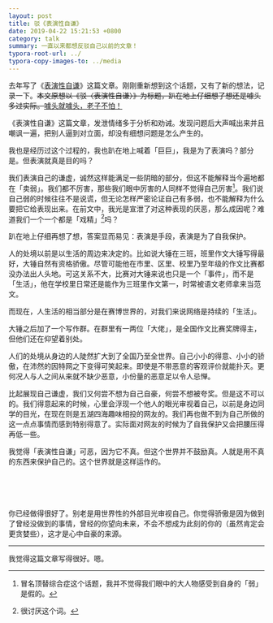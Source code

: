 ```yaml
---
layout: post
title: 驳《表演性自谦》
date: 2019-04-22 15:21:53 +0800
category: talk
summary: 一直以来都想反驳自己以前的文章！
typora-root-url: ../
typora-copy-images-to: ../media
---
```


去年写了《[表演性自谦](https://ioover.net/talk/performance-self-modest/)》这篇文章。刚刚重新想到这个话题，又有了新的想法，记录一下。<del>本文原想以《驳〈表演性自谦〉》为标题，趴在地上仔细想了想还是噱头多过实际。</del><ins>噱头就噱头，老子不怕！</ins>

《表演性自谦》这篇文章，发泄情绪多于分析和劝诫。发现问题后大声喊出来并且嘲讽一遍，把别人逼到对立面，却没有细想问题是怎么产生的。

我也是经历过这个过程的，我也趴在地上喊着「巨巨」，我是为了表演吗？部分是。但表演就真是目的吗？<!--more-->

我们表演自己的谦虚，诚然这样能满足一些阴暗的部分，但这不能解释当今遍地都在「卖弱」。我们都不厉害，那些我们眼中厉害的人同样不觉得自己厉害[^imposter]。我们说自己弱的时候往往不是说谎，但无论怎样严密论证自己有多弱，也不能解释为什么要把它给表现出来。在前文中，我光是宣泄了对这种表现的厌恶，那么成因呢？难道我们一个一个都是「戏精」[^xijing]吗？

[^imposter]: 冒名顶替综合症这个话题，我并不觉得我们眼中的大人物感受到自身的「弱」是假的。
[^xijing]: 很讨厌这个词。

趴在地上仔细再想了想，答案显而易见：表演是手段，表演是为了自我保护。

人的处境以前是以生活的周边来决定的。比如说大锤在三班，班里作文大锤写得最好，大锤自然有资格骄傲。尽管可能他在市里、区里、校里乃至年级的作文比赛都没办法出人头地。可这关系不大，比赛对大锤来说也只是一个「事件」，而不是「生活」，他在学校里日常还是能作为三班里作文第一，时常被语文老师拿来当范文。

而现在，人生活的相当部分是在赛博世界的，对我们来说网络是持续的「生活」。

大锤之后加了一个写作群。在群里有一两位「大佬」，是全国作文比赛奖牌得主，但他们还在仰望着别处。

人们的处境从身边的人陡然扩大到了全国乃至全世界。自己小小的得意、小小的骄傲，在沛然的因特网之下变得可笑起来。即使是不带恶意的客观评价就能扑灭。更何况人与人之间从来就不缺少恶意，小份量的恶意足以令人忌惮。

比起展现自己谦虚，我们又何尝不想为自己自豪，何尝不想被夸奖。但是这不可以的。我们得意起来的时候，心里会浮现一个他人的眼光审视着自己，以前是身边同学的目光，在现在则是五湖四海趣味相投的网友的。我们再也做不到为自己所做的这一点点事情而感到特别得意了。实际面对网友的时候为了自我保护又会把腰压得再低一些。

我觉得「表演性自谦」可恶，因为它不真。但这个世界并不鼓励真。人就是用不真的东西来保护自己的。这个世界就是这样运作的。
<br>
<br>
<br>
<br><br>

你已经做得很好了。别老是用世界性的外部目光审视自己。你觉得骄傲是因为做到了曾经没做到的事情，曾经的你望向未来，不会不想成为此刻的你的（虽然肯定会更贪婪些），这才是心中自豪的来源。

----------

我觉得这篇文章写得很好。嗯。